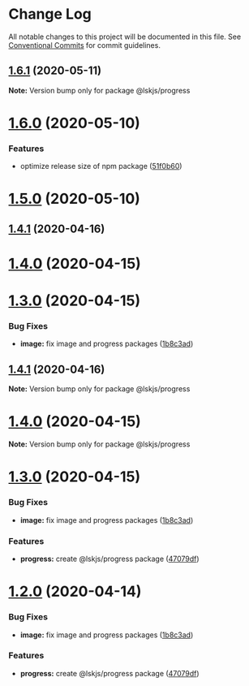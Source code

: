 # Change Log

All notable changes to this project will be documented in this file.
See [Conventional Commits](https://conventionalcommits.org) for commit guidelines.

## [1.6.1](https://github.com/lskjs/ux/tree/master/packages/progress/compare/v1.6.0...v1.6.1) (2020-05-11)

**Note:** Version bump only for package @lskjs/progress





# [1.6.0](https://github.com/lskjs/ux/tree/master/packages/progress/compare/v1.5.0...v1.6.0) (2020-05-10)


### Features

* optimize release size of npm package ([51f0b60](https://github.com/lskjs/ux/tree/master/packages/progress/commit/51f0b60a4a471b0b1da9232105a4cf23b720ec8c))





# [1.5.0](https://github.com/lskjs/ux/tree/master/packages/progress/compare/v1.1.94...v1.5.0) (2020-05-10)



## [1.4.1](https://github.com/lskjs/ux/tree/master/packages/progress/compare/v1.4.0...v1.4.1) (2020-04-16)



# [1.4.0](https://github.com/lskjs/ux/tree/master/packages/progress/compare/v1.3.0...v1.4.0) (2020-04-15)



# [1.3.0](https://github.com/lskjs/ux/tree/master/packages/progress/compare/v1.1.76...v1.3.0) (2020-04-15)


### Bug Fixes

* **image:** fix image and progress packages ([1b8c3ad](https://github.com/lskjs/ux/tree/master/packages/progress/commit/1b8c3ad76bac946cb5ef44e547cf37dca56955a3))





## [1.4.1](https://github.com/lskjs/ux/tree/master/packages/progress/compare/v1.4.0...v1.4.1) (2020-04-16)

**Note:** Version bump only for package @lskjs/progress





# [1.4.0](https://github.com/lskjs/ux/tree/master/packages/progress/compare/v1.3.0...v1.4.0) (2020-04-15)

**Note:** Version bump only for package @lskjs/progress





# [1.3.0](https://github.com/lskjs/ux/tree/master/packages/progress/compare/v1.1.76...v1.3.0) (2020-04-15)


### Bug Fixes

* **image:** fix image and progress packages ([1b8c3ad](https://github.com/lskjs/ux/tree/master/packages/progress/commit/1b8c3ad76bac946cb5ef44e547cf37dca56955a3))


### Features

* **progress:** create @lskjs/progress package ([47079df](https://github.com/lskjs/ux/tree/master/packages/progress/commit/47079df4d6ee5192008cdfc72c8ea2aa5982310d))





# [1.2.0](https://github.com/lskjs/ux/tree/master/packages/progress/compare/v1.1.76...v1.2.0) (2020-04-14)


### Bug Fixes

* **image:** fix image and progress packages ([1b8c3ad](https://github.com/lskjs/ux/tree/master/packages/progress/commit/1b8c3ad76bac946cb5ef44e547cf37dca56955a3))


### Features

* **progress:** create @lskjs/progress package ([47079df](https://github.com/lskjs/ux/tree/master/packages/progress/commit/47079df4d6ee5192008cdfc72c8ea2aa5982310d))
